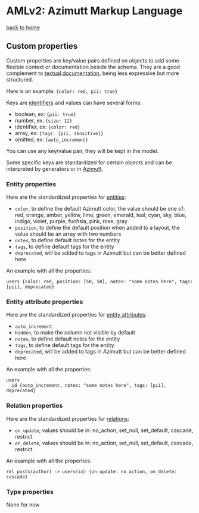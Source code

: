 # AMLv2: Azimutt Markup Language

[back to home](./README.md)


## Custom properties

Custom properties are key/value pairs defined on objects to add some flexible context or documentation beside the schema.
They are a good complement to [textual documentation](./documentation.md), being less expressive but more structured.

Here is an example: `{color: red, pii: true}`

Keys are [identifiers](./identifier.md) and values can have several forms:

- boolean, ex: `{pii: true}`
- number, ex: `{size: 12}`
- identifier, ex: `{color: red}`
- array, ex: `{tags: [pii, sensitive]}`
- omitted, ex: `{auto_increment}`

You can use any key/value pair, they will be kept in the model.

Some specific keys are standardized for certain objects and can be interpreted by generators or in [Azimutt](https://azimutt.app).


### Entity properties

Here are the standardized properties for [entities](./entity.md):

- `color`, to define the default Azimutt color, the value should be one of: red, orange, amber, yellow, lime, green, emerald, teal, cyan, sky, blue, indigo, violet, purple, fuchsia, pink, rose, gray
- `position`, to define the default position when added to a layout, the value should be an array with two numbers
- `notes`, to define default notes for the entity
- `tags`, to define default tags for the entity
- `deprecated`, will be added to tags in Azimutt but can be better defined here

An example with all the properties:

```aml
users {color: red, position: [50, 50], notes: "some notes here", tags: [pii], deprecated}
```


### Entity attribute properties

Here are the standardized properties for [entity attributes](./entity.md#attribute):

- `auto_increment`
- `hidden`, to make the column not visible by default
- `notes`, to define default notes for the entity
- `tags`, to define default tags for the entity
- `deprecated`, will be added to tags in Azimutt but can be better defined here

An example with all the properties:

```aml
users
  id {auto_increment, notes: "some notes here", tags: [pii], deprecated}
```


### Relation properties

Here are the standardized properties for [relations](./relation.md):

- `on_update`, values should be in: no_action, set_null, set_default, cascade, restrict
- `on_delete`, values should be in: no_action, set_null, set_default, cascade, restrict

An example with all the properties:

```aml
rel posts(author) -> users(id) {on_update: no_action, on_delete: cascade}
```


### Type properties

None for now
